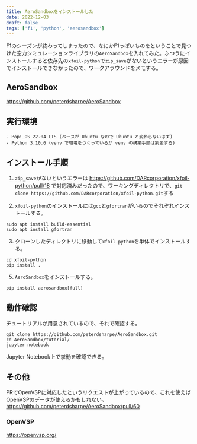 ```yaml
---
title: AeroSandboxをインストールした
date: 2022-12-03
draft: false
tags: ['f1', 'python', 'aerosandbox']
---
```


F1のシーズンが終わってしまったので、なにかF1っぽいものをということで見つけた空力シミュレーションライブラリの`AeroSandbox`を入れてみた。ふつうにインストールすると依存先の`xfoil-python`で`zip_save`がないというエラーが原因でインストールできなかったので、ワークアラウンドをメモする。

## AeroSandbox

https://github.com/peterdsharpe/AeroSandbox


## 実行環境

```
- Pop!_OS 22.04 LTS (ベースが Ubuntu なので Ubuntu と変わらないはず)
- Python 3.10.6 (venv で環境をつくっているが venv の構築手順は割愛する)
```

## インストール手順

1. `zip_save`がないというエラーは https://github.com/DARcorporation/xfoil-python/pull/18 で対応済みだったので、ワーキングディレクトリで、`git clone https://github.com/DARcorporation/xfoil-python.git`する

2. `xfoil-python`のインストールには`gcc`と`gfortran`がいるのでそれぞれインストールする。

```
sudo apt install build-essential
sudo apt install gfortran
```
3. クローンしたディレクトリに移動して`xfoil-python`を単体でインストールする。

```
cd xfoil-python
pip install .
```

5. `AeroSandbox`をインストールする。

```
pip install aerosandbox[full]
```

## 動作確認

チュートリアルが用意されているので、それで確認する。
```
git clone https://github.com/peterdsharpe/AeroSandbox.git
cd AeroSandbox/tutorial/
jupyter notebook
```
Jupyter Notebook上で挙動を確認できる。


## その他
PRでOpenVSPに対応したというリクエストが上がっているので、これを使えばOpenVSPのデータが使えるかもしれない。
https://github.com/peterdsharpe/AeroSandbox/pull/60

### OpenVSP
https://openvsp.org/

